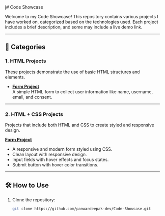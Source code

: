  j# Code Showcase

Welcome to my Code Showcase! This repository contains various projects I have worked on, categorized based on the technologies used. Each project includes a brief description, and some may include a live demo link.

---

## 📂 Categories

### 1. HTML Projects
These projects demonstrate the use of basic HTML structures and elements.

- **[Form Project](https://github.com/panwardeepak-dev/Code-Showcase/tree/main/HTML-Projects/Project1)**  
  A simple HTML form to collect user information like name, username, email, and consent.

---

### 2. HTML + CSS Projects
Projects that include both HTML and CSS to create styled and responsive design.

**[Form Project](https://github.com/panwardeepak-dev/Code-Showcase/tree/main/CSS-Projects/Project1)** 
- A responsive and modern form styled using CSS.
- Clean layout with responsive design.
- Input fields with hover effects and focus states.
- Submit button with hover color transitions.

---


## 🛠️ How to Use
1. Clone the repository:  
   ```bash
   git clone https://github.com/panwardeepak-dev/Code-Showcase.git
